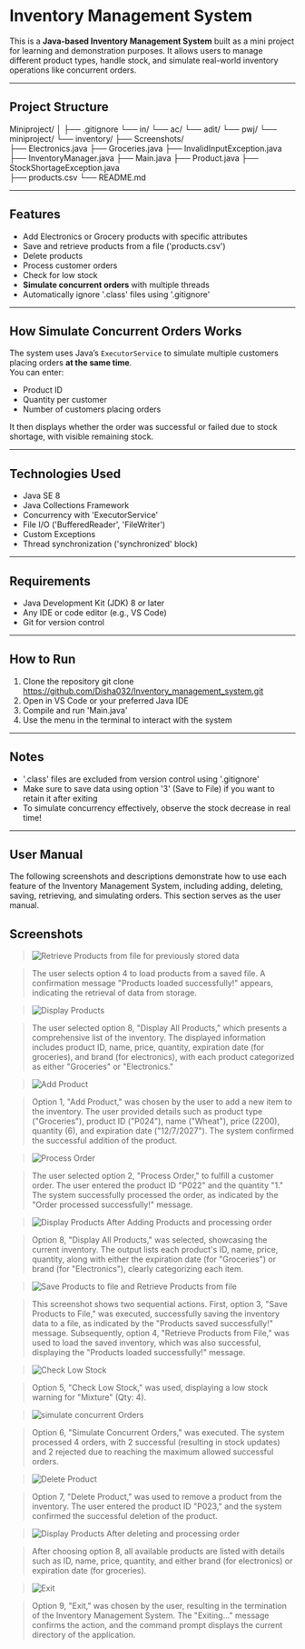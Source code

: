 # Inventory Management System 
This is a **Java-based Inventory Management System** built as a mini project for learning and demonstration purposes. It allows users to manage different product types,
handle stock, and simulate real-world inventory operations like concurrent orders.

-----------------------------------------------------------------------------------------------------------------------------------------------------------------------------

## Project Structure
Miniproject/
│
├── .gitignore
└── in/
    └── ac/
        └── adit/
            └── pwj/
                └── miniproject/
                    └── inventory/
                        ├── Screenshots/   
                        ├── Electronics.java
                        ├── Groceries.java
                        ├── InvalidInputException.java 
                        ├── InventoryManager.java
                        ├── Main.java 
                        ├── Product.java 
                        ├── StockShortageException.java  
                        ├── products.csv 
                        └── README.md

-----------------------------------------------------------------------------------------------------------------------------------------------------------------------------

##  Features

-  Add Electronics or Grocery products with specific attributes  
-  Save and retrieve products from a file ('products.csv')  
-  Delete products  
-  Process customer orders  
-  Check for low stock  
-  **Simulate concurrent orders** with multiple threads  
-  Automatically ignore '.class' files using '.gitignore'

-----------------------------------------------------------------------------------------------------------------------------------------------------------------------------

## How Simulate Concurrent Orders Works

The system uses Java’s `ExecutorService` to simulate multiple customers placing orders **at the same time**.  
You can enter:
- Product ID  
- Quantity per customer  
- Number of customers placing orders

It then displays whether the order was successful or failed due to stock shortage, with visible remaining stock.

-----------------------------------------------------------------------------------------------------------------------------------------------------------------------------

## Technologies Used

- Java SE 8  
- Java Collections Framework  
- Concurrency with 'ExecutorService'  
- File I/O ('BufferedReader', 'FileWriter')  
- Custom Exceptions  
- Thread synchronization ('synchronized' block)

------------------------------------------------------------------------------------------------------------------------------------------------------------------------------

##  Requirements

- Java Development Kit (JDK) 8 or later  
- Any IDE or code editor (e.g., VS Code)  
- Git for version control

-----------------------------------------------------------------------------------------------------------------------------------------------------------------------------

##  How to Run

1. Clone the repository
   git clone https://github.com/Disha032/Inventory_management_system.git
2. Open in VS Code or your preferred Java IDE  
3. Compile and run 'Main.java'  
4. Use the menu in the terminal to interact with the system

-----------------------------------------------------------------------------------------------------------------------------------------------------------------------------

##  Notes

- '.class' files are excluded from version control using '.gitignore'
- Make sure to save data using option '3' (Save to File) if you want to retain it after exiting
- To simulate concurrency effectively, observe the stock decrease in real time!

-----------------------------------------------------------------------------------------------------------------------------------------------------------------------------

##  User Manual

The following screenshots and descriptions demonstrate how to use each feature of the Inventory Management System, including adding, deleting, saving, retrieving, and simulating orders. This section serves as the user manual.

##  Screenshots 

> ![Retrieve Products from file for previously stored data](https://github.com/user-attachments/assets/47a750c0-800f-4653-94a5-ebd8022cf4de)

>  The user selects option 4 to load products from a saved file. A confirmation message "Products loaded successfully!" appears, indicating the retrieval of data from          storage.

> ![Display Products](https://github.com/user-attachments/assets/0cf3d08b-f0ed-46a7-9ec4-c0d16b21fec8)

> The user selected option 8, "Display All Products," which presents a comprehensive list of the inventory. The displayed information includes product ID, name, price,        quantity, expiration date (for groceries), and brand (for electronics), with each product categorized as either "Groceries" or "Electronics."

> ![Add Product](https://github.com/user-attachments/assets/8c191328-139a-4c58-b87a-ef0cdae79261)

>    Option 1, "Add Product," was chosen by the user to add a new item to the inventory. The user provided details such as product type ("Groceries"), product ID ("P024"),       name ("Wheat"), price (2200), quantity (6), and expiration date ("12/7/2027"). The system confirmed the successful addition of the product.
 
> ![Process Order](https://github.com/user-attachments/assets/dc577911-51de-406e-9c57-2cdce5f75aee)

>  The user selected option 2, "Process Order," to fulfill a customer order. The user entered the product ID "P022" and the quantity "1."
   The system successfully processed the order, as indicated by the "Order processed successfully!" message.
 
> ![Display Products After Adding Products and processing order](https://github.com/user-attachments/assets/f816324b-cf78-4533-9e02-f951faf668f1)

>  Option 8, "Display All Products," was selected, showcasing the current inventory. The output lists each product's ID, name, price, quantity, along with either
   the expiration date (for "Groceries") or brand (for "Electronics"), clearly categorizing each item.
 
> ![Save Products to file and Retrieve Products from file](https://github.com/user-attachments/assets/5626440c-35ef-40e0-91f8-1d22b06d61ba)

> This screenshot shows two sequential actions. First, option 3, "Save Products to File," was executed, successfully saving the inventory data to a file, as indicated by      the "Products saved successfully!" message. Subsequently, option 4, "Retrieve Products from File," was used to load the saved inventory, which was also successful,          displaying the "Products loaded successfully!" message.
 
> ![Check Low Stock](https://github.com/user-attachments/assets/ab31d058-2f5b-4c07-85c4-12ba52601fab)

>   Option 5, "Check Low Stock," was used, displaying a low stock warning for "Mixture" (Qty: 4).

> ![simulate concurrent Orders](https://github.com/user-attachments/assets/969d92fd-2208-4d33-8ed8-6f07e3da1478)

> Option 6, "Simulate Concurrent Orders," was executed. The system processed 4 orders, with 2 successful (resulting in stock updates) and 2 rejected due to reaching the       maximum allowed successful orders.
 
> ![Delete Product](https://github.com/user-attachments/assets/a7105079-7467-43eb-a2c8-6eef05fe0431)

>  Option 7, "Delete Product," was used to remove a product from the inventory. The user entered the product ID "P023," and the system confirmed the successful deletion of    the product.
 
> ![Display Products After deleting and processing order](https://github.com/user-attachments/assets/2f03a16c-abbd-4b8c-a0fc-c1541963f245)

>  After choosing option 8, all available products are listed with details    such as ID, name, price, quantity, and either brand (for electronics) or    expiration date       (for groceries).

> ![Exit](https://github.com/user-attachments/assets/b0a3767b-4601-4546-bf22-1c696cbf195b)

>  Option 9, "Exit," was chosen by the user, resulting in the termination of the Inventory Management System. The "Exiting..." message confirms the action, and the command    prompt displays the current directory of the application.




   


